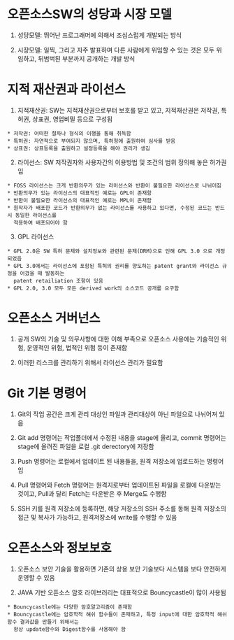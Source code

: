 
# 오픈소스SW의 성당과 시장 모델
  1. 성당모델: 뛰어난 프로그래머에 의해서 조심스럽게 개발되는 방식
  
  2. 시장모델: 일찍, 그리고 자주 발표하며 다른 사람에게 위임할 수 있는 것은 모두 위임하고, 뒤범벅된 부분까지 공개하는 개발 방식
  
# 지적 재산권과 라이선스
  1. 지적재산권: SW는 지적재산권으로부터 보호를 받고 있고, 지적재산권은 저작권, 특허권, 상표권, 영업비밀 등으로 구성됨
  
    * 저작권: 어떠한 절차나 형식의 이행을 통해 취득함
    * 특허권: 자연적으로 부여되지 않으며, 특허청에 출원하여 심사를 받음
    * 상표권: 상표등록을 출원하고 설정등록을 해야 권리가 생김
  
  2. 라이선스: SW 저작권자와 사용자간의 이용방법 및 조건의 범위 정의해 놓은 허가권임
  
    * FOSS 라이선스는 크게 반환의무가 있는 라이선스와 반환이 불필요한 라이선스로 나뉘어짐
    * 반환의무가 있는 라이선스의 대표적인 예로는 GPL이 존재함
    * 반환이 불필요한 라이선스의 대표적인 예로는 MPL이 존재함
    * 원작자가 배포한 코드가 반환의무가 없는 라이선스를 사용하고 있다면, 수정된 코드는 반드시 동일한 라이선스를 
      적용하여 배포되어야 함
    
  3. GPL 라이선스
  
    * GPL 2.0은 SW 특허 문제와 설치정보와 관련된 문제(DRM)으로 인해 GPL 3.0 으로 개정되었음
    * GPL 3.0에서는 라이선스에 포함된 특허의 권리를 양도하는 patent grant와 라이선스 규정을 어겼을 때 발동하는 
      patent retailiation 조항이 있음
    * GPL 2.0, 3.0 모두 모든 derived work의 소스코드 공개를 요구함


# 오픈소스 거버넌스
   
   1. 공개 SW의 기술 및 의무사항에 대한 이해 부족으로 오픈소스 사용에는 기술적인 위험, 운영적인 위험, 법적인 위험 등이 존재함
   
   2. 이러한 리스크를 관리하기 위해서 라이선스 관리가 필요함


# Git 기본 명령어
  1. Git의 작업 공간은 크게 관리 대상인 파일과 관리대상이 아닌 파일으로 나뉘어져 있음
  
  2. Git add 명령어는 작업폴더에서 수정된 내용을 stage에 올리고, commit 명령어는 stage에 올려진 파일을 로컬 .git derectory에 저장함
  
  3. Push 명령어는 로컬에서 업데이트 된 내용들을, 원격 저장소에 업로드하는 명령어임
  
  4. Pull 명령어와 Fetch 명령어는 원격지로부터 업데이트된 파일을 로컬에 다운받는 것이고, Pull과 달리 Fetch는 다운받은 후 Merge도 수행함
  
  5. SSH 키를 원격 저장소에 등록하면, 해당 저장소의 SSH 주소를 동해 원격 저장소의 접근 및 복사가 가능하고, 원격저장소에 write를 수행할 수 있음
  
  
# 오픈소스와 정보보호

  1. 오픈소스 보안 기술을 활용하면 기존의 상용 보안 기술보다 시스템을 보다 안전하게 운영할 수 있음
  
  2. JAVA 기반 오픈소스 암호 라이브러리는 대표적으로 Bouncycastle이 많이 사용됨
  
    * Bouncycastle에는 다양한 암호알고리즘이 존재함
    * Bouncycastle에는 암호학적 해쉬 함수들이 존재하고, 특정 input에 대한 암호학적 해쉬함수 결과값을 만들기 위해서는 
      항상 update함수와 Digest함수를 사용해야 함
    

